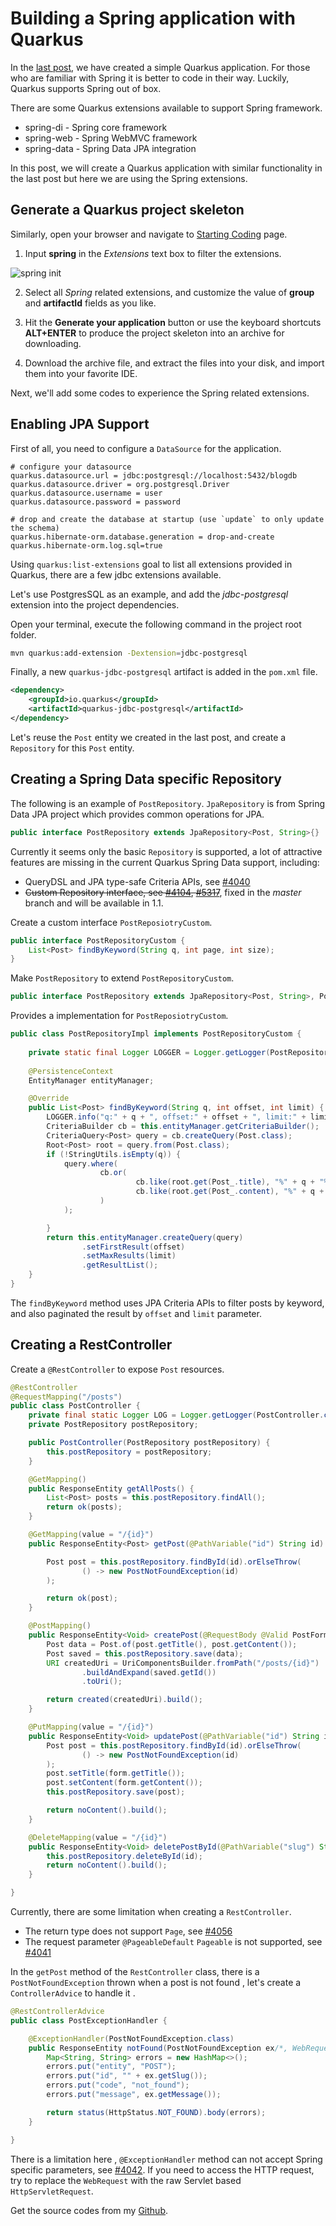 # Building a Spring application with Quarkus

In the [last post](./01-start.md), we have created a simple Quarkus application. For those who are familiar with Spring it is better to code in their way. Luckily, Quarkus supports Spring out of box. 

There are some Quarkus extensions available to support Spring framework.

*  spring-di - Spring core framework
*  spring-web - Spring WebMVC framework
*  spring-data - Spring Data JPA integration

In this post, we will create a Quarkus application with similar functionality in the last post but here we are using the Spring extensions. 

## Generate a Quarkus project skeleton

 Similarly, open your browser and navigate to  [Starting Coding](https://code.quarkus.io) page.

1. Input **spring**  in the *Extensions* text box to filter the extensions.

![spring init](./spring-init.png) 

2. Select all *Spring* related extensions, and customize the value of **group** and  **artifactId** fields as you like. 
3. Hit the **Generate your application** button or use the keyboard shortcuts **ALT+ENTER**  to produce the project skeleton into an archive for downloading.

4. Download the archive file, and extract the files into your disk, and import them into your  favorite IDE.

Next, we'll add some codes to experience the Spring related extensions.

##  Enabling JPA Support

First of all, you need to configure a  `DataSource`  for the application.  

```properties
# configure your datasource
quarkus.datasource.url = jdbc:postgresql://localhost:5432/blogdb
quarkus.datasource.driver = org.postgresql.Driver
quarkus.datasource.username = user
quarkus.datasource.password = password

# drop and create the database at startup (use `update` to only update the schema)
quarkus.hibernate-orm.database.generation = drop-and-create
quarkus.hibernate-orm.log.sql=true
```

Using `quarkus:list-extensions` goal to list all extensions provided in Quarkus, there are a few jdbc extensions available.  

Let's use PostgresSQL as an example, and add the *jdbc-postgresql* extension into the project dependencies.

Open your terminal, execute the following command in the project root folder.

```bash
mvn quarkus:add-extension -Dextension=jdbc-postgresql
```

Finally,  a new `quarkus-jdbc-postgresql` artifact is added in the `pom.xml` file.

```xml
<dependency>
    <groupId>io.quarkus</groupId>
    <artifactId>quarkus-jdbc-postgresql</artifactId>
</dependency>
```

Let's reuse the `Post` entity we created in the last post, and create a `Repository` for this  `Post` entity.

## Creating a Spring Data specific Repository

 The following is an example of `PostRepository`.  `JpaRepository` is from Spring Data JPA project which provides common operations  for JPA. 

```java
public interface PostRepository extends JpaRepository<Post, String>{}
```

Currently it seems only the basic `Repository` is supported, a lot of attractive features are missing  in the current Quarkus Spring Data support, including:

* QueryDSL and JPA type-safe Criteria APIs, see [#4040](https://github.com/quarkusio/quarkus/issues/4040)
* ~~Custom Repository interface, see [#4104](https://github.com/quarkusio/quarkus/issues/4104), [#5317](https://github.com/quarkusio/quarkus/issues/5317)~~, fixed in the *master* branch and will be available in 1.1.

Create a custom interface `PostReposiotryCustom`.

```java
public interface PostRepositoryCustom {
    List<Post> findByKeyword(String q, int page, int size);
}
```

Make   `PostRepository` to extend `PostRepositoryCustom`.

```java
public interface PostRepository extends JpaRepository<Post, String>, PostRepositoryCustom{...}
```

Provides a implementation for  `PostReposiotryCustom`. 

```java
public class PostRepositoryImpl implements PostRepositoryCustom {
    
    private static final Logger LOGGER = Logger.getLogger(PostRepositoryImpl.class.getName());
    
    @PersistenceContext
    EntityManager entityManager;

    @Override
    public List<Post> findByKeyword(String q, int offset, int limit) {
        LOGGER.info("q:" + q + ", offset:" + offset + ", limit:" + limit);
        CriteriaBuilder cb = this.entityManager.getCriteriaBuilder();
        CriteriaQuery<Post> query = cb.createQuery(Post.class);
        Root<Post> root = query.from(Post.class);
        if (!StringUtils.isEmpty(q)) {
            query.where(
                    cb.or(
                            cb.like(root.get(Post_.title), "%" + q + "%"),
                            cb.like(root.get(Post_.content), "%" + q + "%")
                    )
            );

        }
        return this.entityManager.createQuery(query)
                .setFirstResult(offset)
                .setMaxResults(limit)
                .getResultList();
    }
}
```

The `findByKeyword` method uses JPA Criteria APIs to filter posts by keyword, and also paginated the result by `offset` and `limit` parameter.



## Creating a RestController

Create a  `@RestController`  to expose  `Post` resources.

```java
@RestController
@RequestMapping("/posts")
public class PostController {
    private final static Logger LOG = Logger.getLogger(PostController.class.getName());
    private PostRepository postRepository;

    public PostController(PostRepository postRepository) {
        this.postRepository = postRepository;
    }

    @GetMapping()
    public ResponseEntity getAllPosts() {
        List<Post> posts = this.postRepository.findAll();
        return ok(posts);
    }

    @GetMapping(value = "/{id}")
    public ResponseEntity<Post> getPost(@PathVariable("id") String id) {

        Post post = this.postRepository.findById(id).orElseThrow(
                () -> new PostNotFoundException(id)
        );

        return ok(post);
    }

    @PostMapping()
    public ResponseEntity<Void> createPost(@RequestBody @Valid PostForm post) {
        Post data = Post.of(post.getTitle(), post.getContent());
        Post saved = this.postRepository.save(data);
        URI createdUri = UriComponentsBuilder.fromPath("/posts/{id}")
                .buildAndExpand(saved.getId())
                .toUri();

        return created(createdUri).build();
    }

    @PutMapping(value = "/{id}")
    public ResponseEntity<Void> updatePost(@PathVariable("id") String id, @RequestBody @Valid PostForm form) {
        Post post = this.postRepository.findById(id).orElseThrow(
                () -> new PostNotFoundException(id)
        );
        post.setTitle(form.getTitle());
        post.setContent(form.getContent());
        this.postRepository.save(post);

        return noContent().build();
    }

    @DeleteMapping(value = "/{id}")
    public ResponseEntity<Void> deletePostById(@PathVariable("slug") String id) {
        this.postRepository.deleteById(id);
        return noContent().build();
    }

}

```
Currently, there are some limitation when creating a `RestController`.

- The return type does not support `Page`, see [#4056](https://github.com/quarkusio/quarkus/issues/4056)
- The request parameter `@PageableDefault` `Pageable` is not supported, see [#4041](https://github.com/quarkusio/quarkus/issues/4041)

In the `getPost` method of the `RestController` class, there is a `PostNotFoundException`  thrown when a post is not found , let's create a `ControllerAdvice` to handle it .

```java
@RestControllerAdvice
public class PostExceptionHandler {

    @ExceptionHandler(PostNotFoundException.class)
    public ResponseEntity notFound(PostNotFoundException ex/*, WebRequest req*/) {
        Map<String, String> errors = new HashMap<>();
        errors.put("entity", "POST");
        errors.put("id", "" + ex.getSlug());
        errors.put("code", "not_found");
        errors.put("message", ex.getMessage());

        return status(HttpStatus.NOT_FOUND).body(errors);
    }

}
```

There is a limitation  here , `@ExceptionHandler` method can not accept Spring specific parameters, see [#4042](https://github.com/quarkusio/quarkus/issues/4042).   If you need to access the  HTTP request, try to replace the `WebRequest` with the raw Servlet based `HttpServletRequest`.

Get the source codes from my [Github](https://github.com/hantsy/quarkus-sample).